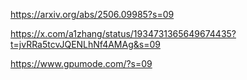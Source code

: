 https://arxiv.org/abs/2506.09985?s=09

https://x.com/a1zhang/status/1934731365649674435?t=jvRRa5tcvJQENLhNf4AMAg&s=09

https://www.gpumode.com/?s=09